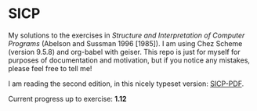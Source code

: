# SICP
My solutions to the exercises in *Structure and Interpretation of Computer Programs* (Abelson and Sussman 1996 [1985]).
I am using Chez Scheme (version 9.5.8) and org-babel with geiser. This repo is just for myself for purposes of documentation and motivation, but if you notice any mistakes, please feel free to tell me!

I am reading the second edition, in this nicely typeset version: [SICP-PDF](https://github.com/sarabander/sicp-pdf).

Current progress up to exercise: **1.12**
